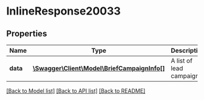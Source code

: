 # InlineResponse20033

## Properties
Name | Type | Description | Notes
------------ | ------------- | ------------- | -------------
**data** | [**\Swagger\Client\Model\BriefCampaignInfo[]**](BriefCampaignInfo.md) | A list of lead campaigns | [optional] 

[[Back to Model list]](../../README.md#documentation-for-models) [[Back to API list]](../../README.md#documentation-for-api-endpoints) [[Back to README]](../../README.md)

